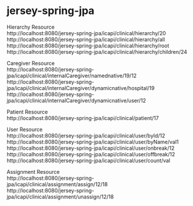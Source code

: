 # jersey-spring-jpa

Hierarchy Resource <br/>
http://localhost:8080/jersey-spring-jpa/icapi/clinical/hierarchy/20 <br/>
http://localhost:8080/jersey-spring-jpa/icapi/clinical/hierarchy/all <br/>
http://localhost:8080/jersey-spring-jpa/icapi/clinical/hierarchy/root <br/>
http://localhost:8080/jersey-spring-jpa/icapi/clinical/hierarchy/children/24 <br/>

Caregiver Resource <br/>
http://localhost:8080/jersey-spring-jpa/icapi/clinical/internalCaregiver/namednative/19/12 <br/>
http://localhost:8080/jersey-spring-jpa/icapi/clinical/internalCaregiver/dynamicnative/hospital/19 <br/>
http://localhost:8080/jersey-spring-jpa/icapi/clinical/internalCaregiver/dynamicnative/user/12 <br/>

Patient Resource <br/>
http://localhost:8080/jersey-spring-jpa/icapi/clinical/patient/17 <br/>

User Resource <br/>
http://localhost:8080/jersey-spring-jpa/icapi/clinical/user/byId/12 <br/>
http://localhost:8080/jersey-spring-jpa/icapi/clinical/user/byName/val1 <br/>
http://localhost:8080/jersey-spring-jpa/icapi/clinical/user/onbreak/12 <br/>
http://localhost:8080/jersey-spring-jpa/icapi/clinical/user/offbreak/12 <br/>
http://localhost:8080/jersey-spring-jpa/icapi/clinical/user/count/val <br/>

Assignment Resource <br/>
http://localhost:8080/jersey-spring-jpa/icapi/clinical/assignment/assign/12/18 <br/>
http://localhost:8080/jersey-spring-jpa/icapi/clinical/assignment/unassign/12/18 <br/>